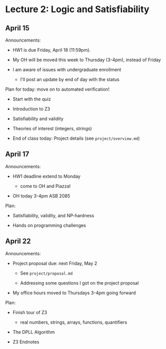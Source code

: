 # Lecture 2: Logic and Satisfiability

## April 15

Announcements:

- HW1 is due Friday, April 18 (11:59pm).

- My OH will be moved this week to Thursday (3-4pm), instead of Friday

- I am aware of issues with undergraduate enrollment
    + I'll post an update by end of day with the status

Plan for today:
move on to automated verification!

- Start with the quiz

- Introduction to Z3

- Satisfiability and validity

- Theories of interest (integers, strings)

- End of class today: Project details (see `project/overview.md`)

## April 17

Announcements:

- HW1 deadline extend to Monday

    + come to OH and Piazza!

- OH today 3-4pm ASB 2085

Plan:

- Satisfiability, validity, and NP-hardness

- Hands on programming challenges

## April 22

Announcements:

- Project proposal due: next Friday, May 2

    + See `project/proposal.md`

    + Addressing some questions I got on the project proposal

- My office hours moved to Thursdays 3-4pm going forward

Plan:

- Finish tour of Z3

    + real numbers, strings, arrays, functions, quantifiers

- The DPLL Algorithm

- Z3 Endnotes
